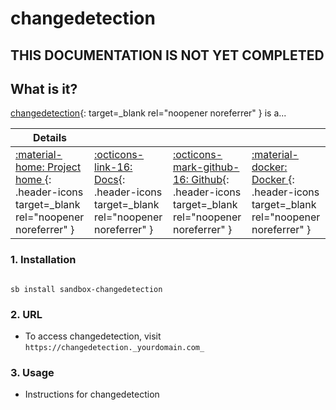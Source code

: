 # changedetection

## THIS DOCUMENTATION IS NOT YET COMPLETED


## What is it?

[changedetection](https://changedetection.url){: target=_blank rel="noopener noreferrer" } is a...

| Details     |             |             |             |
|-------------|-------------|-------------|-------------|
| [:material-home: Project home ](https://changedetection.url){: .header-icons target=_blank rel="noopener noreferrer" } | [:octicons-link-16: Docs](https://changedetection.docs.url){: .header-icons target=_blank rel="noopener noreferrer" } | [:octicons-mark-github-16: Github](https://github.com/changedetection/changedetection){: .header-icons target=_blank rel="noopener noreferrer" } | [:material-docker: Docker ](https://hub.docker.com/r/changedetection/changedetection){: .header-icons target=_blank rel="noopener noreferrer" }|

### 1. Installation

``` shell

sb install sandbox-changedetection

```

### 2. URL

- To access changedetection, visit `https://changedetection._yourdomain.com_`

### 3. Usage

- Instructions for changedetection
